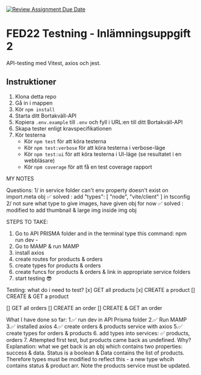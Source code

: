[![Review Assignment Due Date](https://classroom.github.com/assets/deadline-readme-button-8d59dc4de5201274e310e4c54b9627a8934c3b88527886e3b421487c677d23eb.svg)](https://classroom.github.com/a/YWHAa-L-)
# FED22 Testning - Inlämningsuppgift 2

API-testing med Vitest, axios och jest.

## Instruktioner

1. Klona detta repo
2. Gå in i mappen
3. Kör `npm install`
4. Starta ditt Bortakväll-API
5. Kopiera `.env.example` till `.env` och fyll i URL:en till ditt Bortakväll-API
6. Skapa tester enligt kravspecifikationen
7. Kör testerna
    - Kör `npm test` för att köra testerna
    - Kör `npm test:verbose` för att köra testerna i verbose-läge
    - Kör `npm test:ui` för att köra testerna i UI-läge (se resultatet i en webbläsare)
    - Kör `npm coverage` för att få en test coverage rapport

MY NOTES

Questions: 
1/ in service folder can't env property doesn't exist on import.meta obj
    ✅ solved : add "types": [ "node", "vite/client" ] in tsconfig
2/ not sure what type to give images, have given obj for now
    ✅ solved : modified to add thumbnail & large img inside img obj



STEPS TO TAKE:
1. Go to API PRISMA folder and in the terminal type this command: npm run dev - 
2. Go to MAMP & run MAMP
3. install axios
4. create routes for products & orders
5. create types for products & orders
6. create funcs for products & orders & link in appropriate service folders
7. start testing 😎

Testing: what do i need to test? 
[x] GET all products
[x] CREATE a product
[] CREATE & GET a product

[] GET all orders
[] CREATE an order
[] CREATE & GET an order


What I have done so far: 
1.✅	 run dev in API Prisma folder 
2.✅	 Run MAMP
3.✅	 installed axios
4.✅	 create orders & products service with axios
5.✅	create types for orders & products 
6. add types into services: 
  ✅ products,
    orders
7. Attempted first test, but products came back as undefined. Why? 
Explanation: 
what we get back is an obj which contains two properties: success & data.
Status is a boolean & Data contains the list of products. 
Therefore types must be modified to reflect this - a new type whcih contains status & product arr. 
Note the products service must be updated. 

